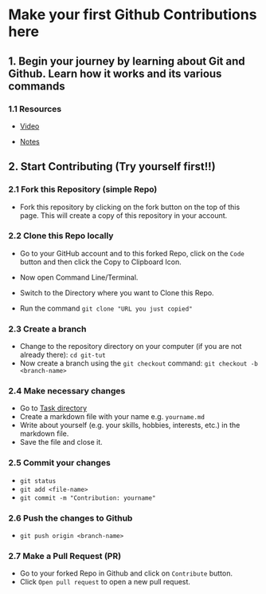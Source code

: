 # Make your first Github Contributions here

## 1. Begin your journey by learning about Git and Github. Learn how it works and its various commands

### 1.1 Resources

- [Video](https://www.youtube.com/watch?v=apGV9Kg7ics)

- [Notes]()
  
## 2. Start Contributing (Try yourself first!!)

### 2.1 Fork this Repository (simple Repo)

- Fork this repository by clicking on the fork button on the top of this page. This will create a copy of this repository in your account.

### 2.2 Clone this Repo locally

- Go to your GitHub account and to this forked Repo, click on the `Code` button and then click the Copy to Clipboard Icon.

- Now open Command Line/Terminal.
- Switch to the Directory where you want to Clone this Repo.
- Run the command
 `git clone "URL you just copied"`

### 2.3 Create a branch

- Change to the repository directory on your computer (if you are not already there):
 `cd git-tut`
- Now create a branch using the `git checkout` command:
  `git checkout -b <branch-name>`

### 2.4 Make necessary changes

- Go to [Task directory]()
- Create a markdown file with your name e.g. `yourname.md`  
- Write about yourself (e.g. your skills, hobbies, interests, etc.) in the markdown file.
- Save the file and close it.

### 2.5 Commit your changes

- `git status`
- `git add <file-name>`
- `git commit -m "Contribution: yourname"`

### 2.6 Push the changes to Github

- `git push origin <branch-name>`

### 2.7 Make a Pull Request (PR)

- Go to your forked Repo in Github and click on `Contribute` button.
- Click `Open pull request` to open a new pull request.
